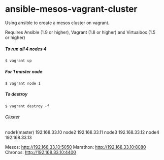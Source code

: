 # ansible-mesos-vagrant-cluster
Using ansible to create a mesos cluster on vagrant.

Requires Ansible (1.9 or higher), Vagrant (1.8 or higher) and Virtualbox (1.5 or higher)

##### To run all 4 nodes 4
```
$ vagrant up
```
##### For 1 master node
```
$ vagrant node 1
````

##### To destroy
```
$ vagrant destroy -f
```

###### Cluster
node1(master) 192.168.33.10
node2 192.168.33.11
node3 192.168.33.12
node4 192.168.33.13

Mesos: http://192.168.33.10:5050
Marathon: http://192.168.33.10:8080
Chronos: http://192.168.33.10:4400
